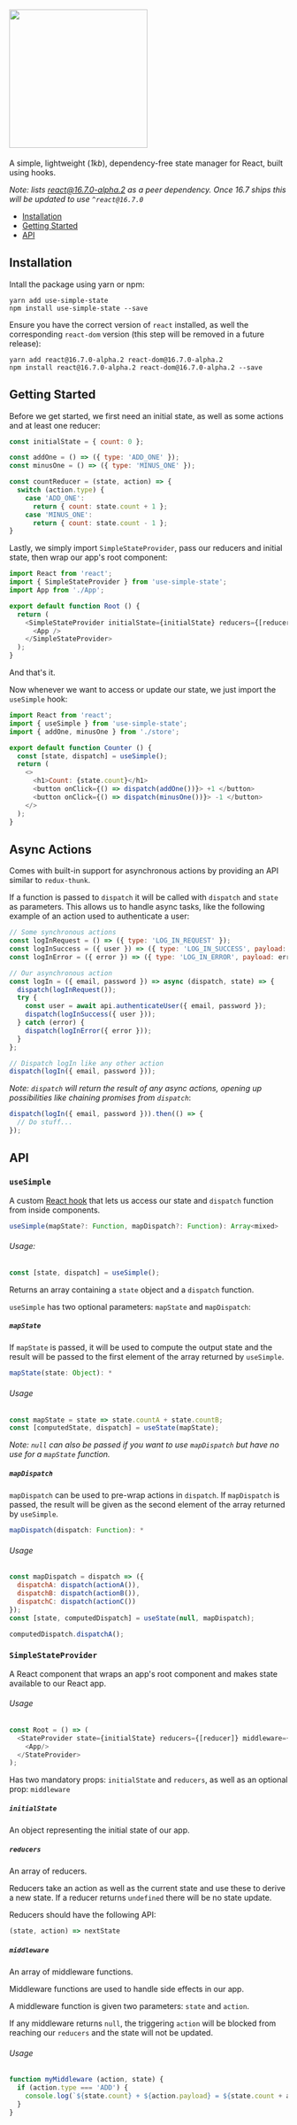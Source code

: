 # <img src="https://raw.githubusercontent.com/Jahans3/use-simple-state/master/uss-logo.png" width="250">

A simple, lightweight (*1kb*), dependency-free state manager for React, built using hooks.

*Note: lists react@16.7.0-alpha.2 as a peer dependency. Once 16.7 ships this will be updated to use `^react@16.7.0`*

* [Installation](#installation)
* [Getting Started](#getting-started)
* [API](#api)

## Installation
Intall the package using yarn or npm:
```
yarn add use-simple-state
npm install use-simple-state --save
```

Ensure you have the correct version of `react` installed, as well the corresponding `react-dom` version (this step will be removed in a future release):
```
yarn add react@16.7.0-alpha.2 react-dom@16.7.0-alpha.2
npm install react@16.7.0-alpha.2 react-dom@16.7.0-alpha.2 --save
```

## Getting Started
Before we get started, we first need an initial state, as well as some actions and at least one reducer:

```js
const initialState = { count: 0 };

const addOne = () => ({ type: 'ADD_ONE' });
const minusOne = () => ({ type: 'MINUS_ONE' });

const countReducer = (state, action) => {
  switch (action.type) {
    case 'ADD_ONE':
      return { count: state.count + 1 };
    case 'MINUS_ONE':
      return { count: state.count - 1 };
}
```

Lastly, we simply import `SimpleStateProvider`, pass our reducers and initial state, then wrap our app's root component:

```js
import React from 'react';
import { SimpleStateProvider } from 'use-simple-state';
import App from './App';

export default function Root () {
  return (
    <SimpleStateProvider initialState={initialState} reducers={[reducers]}>
      <App />
    </SimpleStateProvider>
  );
}
```

And that's it.

Now whenever we want to access or update our state, we just import the `useSimple` hook:

```js
import React from 'react';
import { useSimple } from 'use-simple-state';
import { addOne, minusOne } from './store';

export default function Counter () {
  const [state, dispatch] = useSimple();
  return (
    <>
      <h1>Count: {state.count}</h1>
      <button onClick={() => dispatch(addOne())}> +1 </button>
      <button onClick={() => dispatch(minusOne())}> -1 </button>
    </>
  );
}
```

## Async Actions
Comes with built-in support for asynchronous actions by providing an API similar to `redux-thunk`.

If a function is passed to `dispatch` it will be called with `dispatch` and `state` as parameters. This allows us to handle async tasks, like the following example of an action used to authenticate a user:

```js
// Some synchronous actions
const logInRequest = () => ({ type: 'LOG_IN_REQUEST' });
const logInSuccess = ({ user }) => ({ type: 'LOG_IN_SUCCESS', payload: user });
const logInError = ({ error }) => ({ type: 'LOG_IN_ERROR', payload: error });

// Our asynchronous action
const logIn = ({ email, password }) => async (dispatch, state) => {
  dispatch(logInRequest());
  try {
    const user = await api.authenticateUser({ email, password });
    dispatch(logInSuccess({ user }));
  } catch (error) {
    dispatch(logInError({ error }));
  }
};

// Dispatch logIn like any other action
dispatch(logIn({ email, password }));
```

*Note: `dispatch` will return the result of any async actions, opening up possibilities like chaining promises from `dispatch`*:

```js
dispatch(logIn({ email, password })).then(() => {
  // Do stuff...
});
```

## API
### `useSimple`
A custom [React hook](https://reactjs.org/docs/hooks-intro.html) that lets us access our state and `dispatch` function from inside components.

```js
useSimple(mapState?: Function, mapDispatch?: Function): Array<mixed>
```

###### Usage:
```js
const [state, dispatch] = useSimple();
```

Returns an array containing a `state` object and a `dispatch` function.

`useSimple` has two optional parameters: `mapState` and `mapDispatch`:

##### `mapState`
If `mapState` is passed, it will be used to compute the output state and the result will be passed to the first element of the array returned by `useSimple`.

```js
mapState(state: Object): *
```

###### Usage
```js
const mapState = state => state.countA + state.countB;
const [computedState, dispatch] = useState(mapState);
```

*Note: `null` can also be passed if you want to use `mapDispatch` but have no use for a `mapState` function.*

##### `mapDispatch`
`mapDispatch` can be used to pre-wrap actions in `dispatch`. If `mapDispatch` is passed, the result will be given as the second element of the array returned by `useSimple`.

```js
mapDispatch(dispatch: Function): *
```

###### Usage
```js
const mapDispatch = dispatch => ({
  dispatchA: dispatch(actionA()),
  dispatchB: dispatch(actionB()),
  dispatchC: dispatch(actionC())
});
const [state, computedDispatch] = useState(null, mapDispatch);

computedDispatch.dispatchA();

```

### `SimpleStateProvider`
A React component that wraps an app's root component and makes state available to our React app.

###### Usage
```js
const Root = () => (
  <StateProvider state={initialState} reducers={[reducer]} middleware={[middleware]}>
    <App/>
  </StateProvider>
);
```

Has two mandatory props: `initialState` and `reducers`, as well as an optional prop: `middleware`

##### `initialState`
An object representing the initial state of our app.

##### `reducers`
An array of reducers.

Reducers take an action as well as the current state and use these to derive a new state. If a reducer returns `undefined` there will be no state update.

Reducers should have the following API:
```js
(state, action) => nextState
```

##### `middleware`

An array of middleware functions.

Middleware functions are used to handle side effects in our app.

A middleware function is given two parameters: `state` and `action`.

If any middleware returns `null`, the triggering `action` will be blocked from reaching our `reducers` and the state will not be updated.

###### Usage
```js
function myMiddleware (action, state) {
  if (action.type === 'ADD') {
    console.log(`${state.count} + ${action.payload} = ${state.count + action.payload}`);
  }
}
